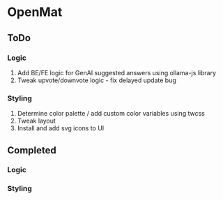 # OpenMat

## ToDo

### Logic

1. Add BE/FE logic for GenAI suggested answers using ollama-js library
2. Tweak upvote/downvote logic - fix delayed update bug

### Styling

1. Determine color palette / add custom color variables using twcss
2. Tweak layout
3. Install and add svg icons to UI

## Completed

### Logic

### Styling
